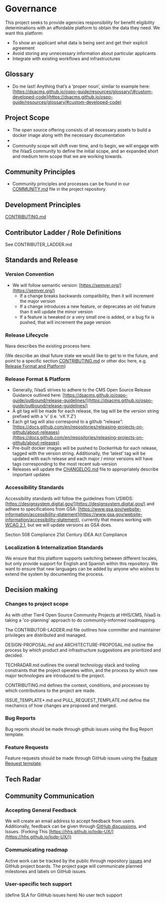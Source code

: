 # Governance
This project seeks to provide agencies responsibility for benefit eligibility determinations with an affordable platform to obtain the data they need. We want this platform:

- To show an applicant what data is being sent and get their explicit agreement
- Avoid storing any unnecessary information about particular applicants
- Integrate with existing workflows and infrastructures

## Glossary

- Do me last\! Anything that’s a ‘proper noun’, similar to example here: [https://dsacms.github.io/ospo-guide/resources/glossary/\#custom-developed-code](https://dsacms.github.io/ospo-guide/resources/glossary/#custom-developed-code)

## Project Scope

- The open source offering consists of all necessary assets to build a docker image along with the necessary documentation
-
- Community scope will shift over time, and to begin, we will engage with the IVaaS community to define the initial scope, and an expanded short and medium term scope that we are working towards.

## Community Principles

- Community principles and processes can be found in our [COMMUNITY.md](http://COMMUNITY.md) file in the project repository.

## Development Principles

[CONTRIBUTING.md](./CONTRIBUTING.md)

## Contributor Ladder / Role Definitions

See CONTRIBUTER\_LADDER.md

## Standards and Release

### Version Convention

- We will follow semantic version: [https://semver.org/](https://semver.org/)
  - If a change breaks backwards compatibility, then it will increment the major version
  - If a change introduces a new feature, or deprecates an old feature than it will update the minor version
  - If a feature is tweaked or a very small one is added, or a bug fix is pushed, that will increment the page version

### Release Lifecycle

Nava describes the existing process here.

(We describe an ideal future state we would like to get to in the future, and point to a specific section [CONTRIBUTING.md](http://CONTRIBUTING.md) or other doc here, e.g. [Release Format and Platform](https://github.com/DSACMS/iv-cbv-payroll/blob/main/CONTRIBUTING.md#writing-pull-requests))

### Release Format & Platform

- Generally, IVaaS strives to adhere to the CMS Open Source Release Guidance outlined here: [https://dsacms.github.io/ospo-guide/outbound/release-guidelines/](https://dsacms.github.io/ospo-guide/outbound/release-guidelines/)
- A git tag will be made for each release, the tag will be the version string prefixed with a ‘v’ (i.e. ‘vX.Y.Z’)
- Each git tag will also correspond to a github “release”: [https://docs.github.com/en/repositories/releasing-projects-on-github/about-releases](https://docs.github.com/en/repositories/releasing-projects-on-github/about-releases)
- Pre-built docker images will be pushed to DockerHub for each release, tagged with the version string. Additionally, the ‘latest’ tag will be updated with each release and each major / minor versions will have tags corresponding to the most recent sub-version
- Releases will update the [CHANGELOG.md](http://CHANGELOG.md) file to appropriately describe important updates

### Accessibility Standards

Accessibility standards will follow the guidelines from USWDS: [https://designsystem.digital.gov/](https://designsystem.digital.gov/) and adhere to specifications from GSA: [https://www.gsa.gov/website-information/accessibility-statement](https://www.gsa.gov/website-information/accessibility-statement), currently that means working with [WCAG 2.1](https://www.w3.org/WAI/standards-guidelines/wcag/), but we will update versions as GSA does.

Section 508 Compliance
21st Century IDEA Act Compliance

### Localization & Internalization Standards

We ensure that this platform supports switching between different locales, but only provide support for English and Spanish within this repository. We want to ensure that new languages can be added by anyone who wishes to extend the system by documenting the process.

## Decision making

### Changes to project scope

As with other Tier4 Open Source Community Projects at HHS/CMS, IVaaS is taking a 'co-planning' approach to do community-informed roadmapping.

The CONTRIBUTOR-LADDER.md file outlines how committer and maintainer privileges are distributed and managed.

DESIGN-PROPOSAL.md and ARCHITECTURE-PROPOSAL.md outline the process by which product and infrastructure suggestions are prioritized and decided.

TECHRADAR.md outlines the overall technology stack and tooling constraints that the project operates within, and the process by which new major technologies are introduced to the project.

CONTRIBUTING.md defines the context, conditions, and processes by which contributions to the project are made.

ISSUE\_TEMPLATE\*.md and PULL\_REQUEST\_TEMPLATE.md define the mechanics of how changes are proposed and merged.

### Bug Reports

Bug reports should be made through github issues using the Bug Report template.

### Feature Requests

Feature requests should be made through GitHub issues using the [Feature Request template](#).

## Tech Radar

## Community Communication

### Accepting General Feedback

We will create an email address to accept feedback from users. Additionally, feedback can be given through [GitHub discussions](#), and Issues. (Forking This [https://hhs.github.io/lodp-UX/](https://hhs.github.io/lodp-UX/))

### Communicating roadmap

Active work can be tracked by the public through repository [issues](https://github.com/DSACMS/iv-cbv-payroll/issues) and GitHub project boards. The project page will communicate planned milestones and labels on GitHub issues.

### User-specific tech support

(define SLA for GitHub issues here) No user tech support
